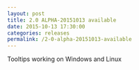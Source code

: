 ```yaml
---
layout: post
title: 2.0 ALPHA-20151013 available
date: 2015-10-13 17:30:00
categories: releases
permalink: /2-0-alpha-20151013-available
---
```


Tooltips working on Windows and Linux


